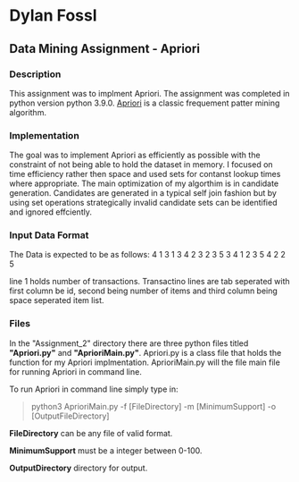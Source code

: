 # Dylan Fossl
## Data Mining Assignment - Apriori
### Description
This assignment was to implment Apriori. The assignment was completed in python version python 3.9.0. [Apriori](https://en.wikipedia.org/wiki/Apriori_algorithm) is a classic frequement patter mining algorithm.

### Implementation
The goal was to implement Apriori as efficiently as possible with the constraint of not being able to hold the dataset in memory. I focused on time efficiency rather then space and used sets for contanst lookup times where appropriate. The main optimization of my algorthim is in candidate generation. Candidates are generated in a typical self join fashion but by using set operations strategically invalid candidate sets can be identified and ignored effciently.

### Input Data Format
The Data is expected to be as follows:
4
1	3	1 3 4
2	3	2 3 5
3	4	1 2 3 5
4	2	2 5

line 1 holds number of transactions.
Transactino lines are tab seperated with first column be id, second being number of items and third column being space seperated item list.

### Files
In the "Assignment_2" directory there are three python files titled **"Apriori.py"** and **"AprioriMain.py"**. Apriori.py is a class file that holds the function for my Apriori implmentation. AprioriMain.py will the file main file for running Apriori in command line.

To run Apriori in command line simply type in:
 >python3 AprioriMain.py -f [FileDirectory] -m [MinimumSupport] -o [OutputFileDirectory]


**FileDirectory** can be any file of valid format.

**MinimumSupport** must be a integer between 0-100.

**OutputDirectory** directory for output.
